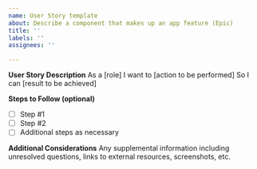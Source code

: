 ```yaml
---
name: User Story template
about: Describe a component that makes up an app feature (Epic)
title: ''
labels: ''
assignees: ''

---
```


**__User Story Description__**
As a [role]
I want to [action to be performed]
So I can [result to be achieved]

**__Steps to Follow (optional)__**
- [ ] Step #1
- [ ] Step #2
- [ ] Additional steps as necessary

**__Additional Considerations__**
Any supplemental information including unresolved questions, links to external resources, screenshots, etc.

